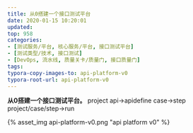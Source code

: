 ```yaml
---
title: 从0搭建一个接口测试平台
date: 2020-01-15 10:20:01
updated:
top: 958 
categories: 
- [测试服务/平台, 核心服务/平台, 接口测试平台]
- [测试类型/技术, 接口测试]
- [DevOps, 流水线, 质量关卡/质量门, 接口质量门]
tags:
typora-copy-images-to: api-platform-v0
typora-root-url: api-platform-v0
---
```


**从0搭建一个接口测试平台。**
project
api->apidefine
case->step
project/case/step->run

{% asset_img api-platform-v0.png "api platform v0" %}